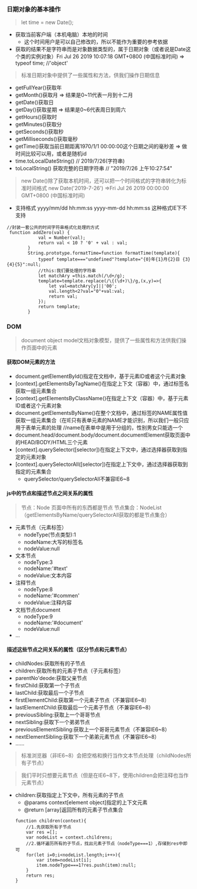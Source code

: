 ### 日期对象的基本操作
> let time = new Date();
- 获取当前客户端（本机电脑）本地的时间
  + 这个时间用户是可以自己修改的，所以不能作为重要的参考依据
- 获取的结果不是字符串而是对象数据类型的，属于日期对象（或者说是Date这个类的实例对象）Fri Jul 26 2019 10:07:18 GMT+0800 (中国标准时间)   => typeof time;  //'object'
> 标准日期对象中提供了一些属性和方法，供我们操作日期信息
- getFullYear()获取年
- getMonth()获取月 => 结果是0~11代表一月到十二月
- getDate()获取日
- getDay()获取星期 => 结果是0~6代表周日到周六
- getHours()获取时 
- getMinutes()获取分
- getSeconds()获取秒
- getMilliseconds()获取毫秒
- getTime()获取当前日期距离1970/1/1 00:00:00这个日期之间的毫秒差 => 做时间比较可以用，或者是随机id
- time.toLocalDateString()   //  2019/7/26(字符串)
- toLocalString() 获取完整的日期字符串  // "2019/7/26 上午10:27:54"
> new Date()除了获取本机时间，还可以把一个时间格式的字符串转化为标准时间格式  new Date('2019-7-26')  =>Fri Jul 26 2019 00:00:00 GMT+0800 (中国标准时间) 
- 支持格式 yyyy/mm/dd hh:mm:ss  yyyy-mm-dd hh:mm:ss 这种格式IE下不支持
```
//封装一套公共的时间字符串格式化处理的方式 
 function addZero(val) {
            val = Number(val);
            return val < 10 ? '0' + val : val;
        }
        String.prototype.formatTime=function formatTime(template){
            typeof template==="undefined"?template="{0}年{1}月{2}日 {3}{4}{5}":null;
            //this:我们要处理的字符串
            let matchAry =this.match(/\d+/g);
            template=template.replace(/\{(\d+)\}/g,(x,y)=>{
                let val=matchAry[y]||'00';
                val.length<2?val="0"+val:val;
                return val;
            });
            return template;
        }
```
### DOM
> document object model文档对象模型，提供了一些属性和方法供我们操作页面中的元素
#### 获取DOM元素的方法
- document.getElementById()指定在文档中，基于元素ID或者这个元素对象
- [context].getElementsByTagName()在指定上下文（容器）中，通过标签名获取一组元素集合
- [context].getElementsByClassName()在指定上下文（容器）中，基于元素ID或者这个元素对象
- document.getElementsByName()在整个文档中，通过标签的NAME属性值获取一组元素集合（在IE只有表单元素的NAME才能识别，所以我们一般只应用于表单元素的处理  //name在表单中是用于分组的，性别男女只能选一个
- document.head/document.body/document.documentElement获取页面中的HEAD/BODY/HTML三个元素
- [context].querySelector([selector])在指定上下文中，通过选择器获取到指定的元素对象
- [context].querySelectorAll([selector])在指定上下文中，通过选择器获取到指定的元素集合
   + querySelector/querySelectorAll不兼容IE6~8
#### js中的节点和描述节点之间关系的属性
> 节点：Node 页面中所有的东西都是节点
> 节点集合：NodeList（getElementsByName/querySelectorAll获取的都是节点集合）
- 元素节点（元素标签）
   + nodeType(节点类型):1
   + nodeName:大写的标签名
   + nodeValue:null
- 文本节点
   + nodeType:3
   + nodeName:'#text'
   + nodeValue:文本内容
- 注释节点
   + nodeType:8
   + nodeName:'#commen'
   + nodeValue:注释内容
- 文档节点document
   + nodeType:9
   + nodeName:'#document'
   + nodeValue:null
- ...
#### 描述这些节点之间关系的属性（区分节点和元素节点）
- childNodes:获取所有的子节点
- children:获取所有的元素子节点（子元素标签）
- parentNo'deode:获取父亲节点
- firstChild:获取第一个子节点
- lastChild:获取最后一个子节点
- firstElementChild:获取第一个元素子节点（不兼容IE6~8）
- lastElementChild:获取最后一个元素子节点（不兼容IE6~8）
- previousSibling:获取上一个哥哥节点
- nextSibling:获取下一个弟弟节点
- previousElementSibling:获取上一个哥哥元素节点（不兼容IE6~8）
- nextElementSibling:获取下一个弟弟元素节点（不兼容IE6~8）
- ......
> 标准浏览器（非IE6~8）会把空格和换行当作文本节点处理（childNodes所有子节点）

> 我们平时只想要元素节点（但是在IE6~8下，使用children会把注释也当作元素节点）
- children:获取指定上下文中，所有元素的子节点
  + @params context[element object]指定的上下文元素
  + @return [array]返回所有的元素子节点集合
  ```
  function children(context){
      //1.先获取所有子节点
      var res =[];
      var nodeList = context.childrens;
      //2.循环遍历所有的子节点，找出元素子节点（nodeType===1）,存储到res中即可
      for(let i=0;i<nodeList.length;i++>){
          var item=nodeList[i];
          item.nodeType===1?res.push(item):null;
      }
      return res;
  }
  ```
